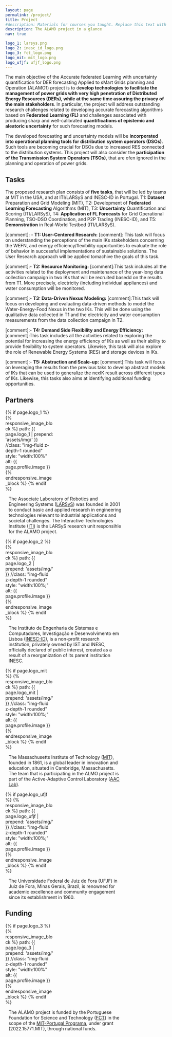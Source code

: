 ```yaml
---
layout: page
permalink: /project/
title: Project
#description: Materials for courses you taught. Replace this text with your description.
description: The ALAMO project in a glance
nav: true

logo_1: larsys.png
logo_2: inesc_id_logo.png
logo_3: fct_logo.png
logo_mit: mit_logo.png
logo_ufjf: ufjf_logo.png
---
```


<div class='specialParagraph' markdown='1'>

The main objective of the Accurate federated Learning with uncertainty quantification for DER forecasting Applied to sMart Grids planning and Operation (ALAMO1) project is to d**evelop technologies to facilitate the management of power grids with very high penetration of Distributed Energy Resources (DERs), while at the same time assuring the privacy of the main stakeholders**. In particular, the project will address outstanding research challenges related to developing accurate forecasting algorithms based on **Federated Learning (FL)** and challenges associated with producing sharp and well-calibrated **quantifications of epistemic and aleatoric uncertainty** for such forecasting models.

The developed forecasting and uncertainty models will be **incorporated into operational planning tools for distribution system operators (DSOs)**. Such tools are becoming crucial for DSOs due to increased RES connected to the distribution systems. This project will also consider the **participation of the Transmission System Operators (TSOs)**, that are ofen ignored in the planning and operation of power grids.

## Tasks

The proposed research plan consists of **five tasks**, that will be led by teams at MIT in the USA, and at ITI/LARSyS and INESC-ID in Portugal. T1: **Dataset** Preparation and Grid Modeling (MIT), T2: Development of **Federated Learning Forecasting** Algorithms (MIT), T3: **Uncertainty** Quantification and Scoring (ITI/LARSyS), T4: **Application of FL Forecasts** for Grid Operational Planning, TSO-DSO Coordination, and P2P Trading (INESC-ID), and T5: **Demonstration** in Real-World Testbed (ITI/LARSyS).

[comment]: - **T1: User-Centered Research:** 
[comment]: This task will focus on understanding the perceptions of the main IKs stakeholders concerning the WEFN, and energy efficiency/flexibility opportunities to evaluate the role of behavior in successful implementations of sustainable solutions. The User Research approach will be applied tomachive the goals of this task.

[comment]:- **T2: Resource Monitoring:**
[comment]:This task includes all the activities related to the deployment and maintenance of the year-long data collection campaign in two IKs that will be recruited basedd on the results from T1. More precisely, electricity (including individual appliances) and water consumption will be monitored.

[comment]:- **T3: Data-Driven Nexus Modeling:**
[comment]:This task will focus on developing and evaluating data-driven methods to model the Water-Energy-Food Nexus in the two IKs. This will be done using the qualitative data collected in T1 and the electricity and water consumption measurements from the data collection campaign in T2.

[comment]:- **T4: Demand Side Flexibility and Energy Efficiency:**
[comment]:This task includes all the activities related to exploring the potential for increasing the energy efficiency of IKs as well as their ability to provide flexibility to system operators. Likewise, this task will also explore the role of Renewable Energy Systems (RES) and storage devices in IKs.

[comment]:- **T5: Abstraction and Scale-up:**
[comment]:This task will focus on leveraging the results from the previous taks to develop abstract models of IKs that can be used to generalize the nexIK result across different types of IKs. Likewise, this tasks also aims at identifying additional funding opportunities.

</div>

## Partners

<div class="clearfix" style="margin-bottom:10px">
<div class="float-left" style="width:30%">
    {% if page.logo_1 %}
      {% responsive_image_block %}
        path: {{ page.logo_1 | prepend: 'assets/img/' }}
        //class: "img-fluid z-depth-1 rounded"
        style: "width:100%"
        alt: {{ page.profile.image }}
      {% endresponsive_image_block %}
    {% endif %}
</div>

<div class="float-left" style="width:70%; padding-left:10px" markdown="1">

The Associate Laboratory of Robotics and Engineering Systems ([LARSyS](https://larsys.pt)) was founded in 2001 to conduct basic and applied research in engineering technologies relevant to industrial applications and societal challenges. The
Interactive Technologies Institute ([ITI](https://iti.larsys.pt)) is the LARSyS research unit responsihle for the ALAMO project.

</div>
</div>

<div class="clearfix" style="margin-bottom:10px;">

<div class="float-left" style="width:30%;">
      {% if page.logo_2 %}
        {% responsive_image_block %}
          path: {{ page.logo_2 | prepend: 'assets/img/' }}
          //class: "img-fluid z-depth-1 rounded"
          style: "width:100%;"
          alt: {{ page.profile.image }}
        {% endresponsive_image_block %}
      {% endif %}
</div>

<div class="float-left" style="width:70%; padding-left:10px;" markdown="1">

The Instituto de Engenharia de Sistemas e Computadores, Investigação e Desenvolvimento em Lisboa ([INESC-ID](https://inesc-id.pt)), is a non-profit research institution, privately owned by IST and INESC, officially declared of public interest, created as a result of a reorganization of its parent institution INESC.

</div>
</div>

<div class="clearfix" style="margin-bottom:10px;">

<div class="float-left" style="width:30%;">
      {% if page.logo_mit %}
        {% responsive_image_block %}
          path: {{ page.logo_mit | prepend: 'assets/img/' }}
          //class: "img-fluid z-depth-1 rounded"
          style: "width:100%;"
          alt: {{ page.profile.image }}
        {% endresponsive_image_block %}
      {% endif %}
</div>

<div class="float-left" style="width:70%; padding-left:10px;" markdown="1">

The Massachusetts Institute of Technology ([MIT](https://mit.edu)), founded in 1861, is a global leader in innovation and education, situated in Cambridge, Massachusetts. <!--Renowned for groundbreaking research and a culture of collaboration, it fosters creativity and tackles pressing societal challenges, shaping the future through technology and entrepreneurship.-->
The team that is participating in the ALMO project is part of the Active-Adaptive Control Laboratory ([AAC Lab](http://aaclab.mit.edu/)). <!--The goal of the laboratory is to investigate complex intelligent systems that require adaptation, learning, optimization, and control.-->

</div>
</div>

<div class="clearfix" style="margin-bottom:10px;">

<div class="float-left" style="width:30%;">
      {% if page.logo_ufjf %}
        {% responsive_image_block %}
          path: {{ page.logo_ufjf | prepend: 'assets/img/' }}
          //class: "img-fluid z-depth-1 rounded"
          style: "width:100%;"
          alt: {{ page.profile.image }}
        {% endresponsive_image_block %}
      {% endif %}
</div>

<div class="float-left" style="width:70%; padding-left:10px;" markdown="1">

The Universidade Federal de Juiz de Fora (UFJF) in Juiz de Fora, Minas Gerais, Brazil, is renowned for academic excellence and community engagement since its establishment in 1960. <!--Offering diverse undergraduate and graduate programs, UFJF fosters innovation and social responsibility, making a significant impact locally and globally through collaborative research and education.-->

</div>
</div>

## Funding

<div class="clearfix" markdown="1">
  <div class="float-left" style="width:30%">
        {% if page.logo_3 %}
          {% responsive_image_block %}
            path: {{ page.logo_3 | prepend: 'assets/img/' }}
            //class: "img-fluid z-depth-1 rounded"
            style: "width:100%"
            alt: {{ page.profile.image }}
          {% endresponsive_image_block %}
        {% endif %}
  </div>
  <div class="float-left" style="width:70%; padding-left:10px" markdown="1">

  The ALAMO project is funded by the  Portuguese Foundation for Science and Technology ([FCT](https://www.fct.pt/)) in the scope of the [MIT-Portugal Programa](https://mitportugal.org/), under grant (2022.15771.MIT), through national funds.

</div>

</div>




